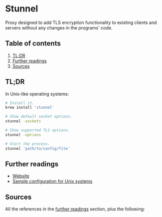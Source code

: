 # Stunnel

Proxy designed to add TLS encryption functionality to existing clients and servers without any changes in the programs' code.

## Table of contents <!-- omit in toc -->

1. [TL;DR](#tldr)
1. [Further readings](#further-readings)
1. [Sources](#sources)

## TL;DR

In Unix-like operating systems:

```sh
# Install it.
brew install 'stunnel'

# Show default socket options.
stunnel -sockets

# Show supported TLS options.
stunnel -options

# Start the process.
stunnel 'path/to/config/file'
```

## Further readings

- [Website]
- [Sample configuration for Unix systems]

## Sources

All the references in the [further readings] section, plus the following:

<!-- project's references -->
[sample configuration for unix systems]: https://www.stunnel.org/config_unix.html
[website]: https://www.stunnel.org/

<!-- in-article references -->
[further readings]: #further-readings

<!-- internal references -->
<!-- external references -->
